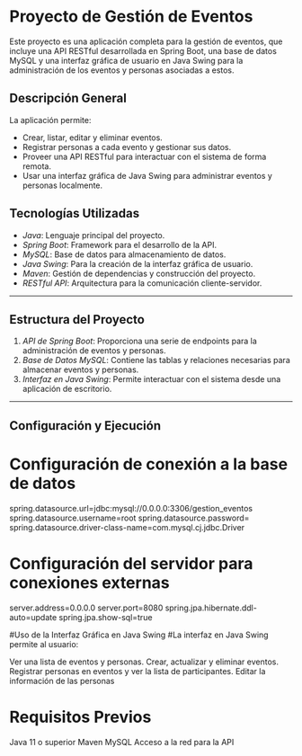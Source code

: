 # Proyecto de Gestión de Eventos

Este proyecto es una aplicación completa para la gestión de eventos, que incluye una API RESTful desarrollada en Spring Boot, una base de datos MySQL y una interfaz gráfica de usuario en Java Swing para la administración de los eventos y personas asociadas a estos.

## Descripción General

La aplicación permite:
- Crear, listar, editar y eliminar eventos.
- Registrar personas a cada evento y gestionar sus datos.
- Proveer una API RESTful para interactuar con el sistema de forma remota.
- Usar una interfaz gráfica de Java Swing para administrar eventos y personas localmente.

## Tecnologías Utilizadas

- *Java*: Lenguaje principal del proyecto.
- *Spring Boot*: Framework para el desarrollo de la API.
- *MySQL*: Base de datos para almacenamiento de datos.
- *Java Swing*: Para la creación de la interfaz gráfica de usuario.
- *Maven*: Gestión de dependencias y construcción del proyecto.
- *RESTful API*: Arquitectura para la comunicación cliente-servidor.

---

## Estructura del Proyecto

1. *API de Spring Boot*: Proporciona una serie de endpoints para la administración de eventos y personas.
2. *Base de Datos MySQL*: Contiene las tablas y relaciones necesarias para almacenar eventos y personas.
3. *Interfaz en Java Swing*: Permite interactuar con el sistema desde una aplicación de escritorio.

---

## Configuración y Ejecución
# Configuración de conexión a la base de datos
spring.datasource.url=jdbc:mysql://0.0.0.0:3306/gestion_eventos
spring.datasource.username=root
spring.datasource.password=
spring.datasource.driver-class-name=com.mysql.cj.jdbc.Driver

# Configuración del servidor para conexiones externas
server.address=0.0.0.0
server.port=8080
spring.jpa.hibernate.ddl-auto=update
spring.jpa.show-sql=true

#Uso de la Interfaz Gráfica en Java Swing
#La interfaz en Java Swing permite al usuario:

Ver una lista de eventos y personas.
Crear, actualizar y eliminar eventos.
Registrar personas en eventos y ver la lista de participantes.
Editar la información de las personas

# Requisitos Previos
Java 11 o superior
Maven
MySQL
Acceso a la red para la API
